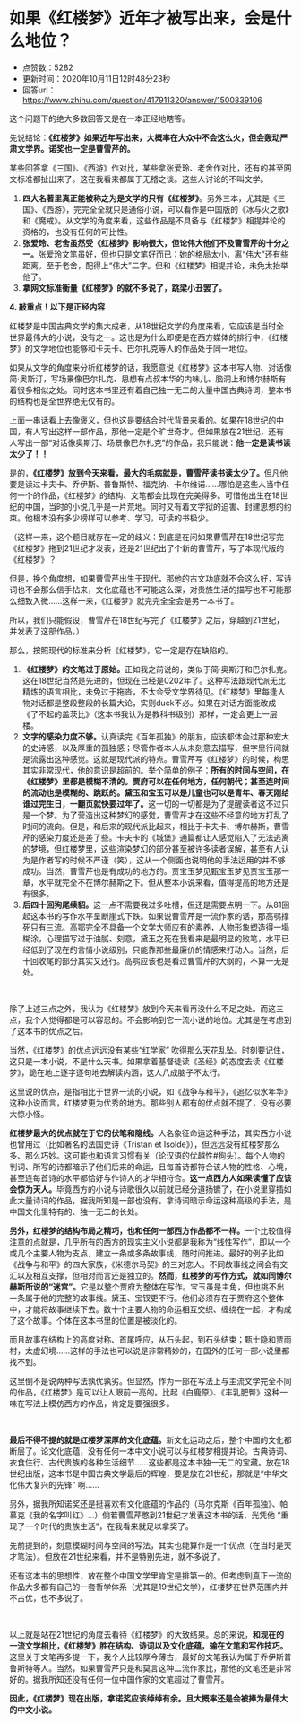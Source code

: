 # 如果《红楼梦》近年才被写出来，会是什么地位？
- 点赞数：5282
- 更新时间：2020年10月11日12时48分23秒
- 回答url：https://www.zhihu.com/question/417911320/answer/1500839106
<body>
 <p data-pid="8gWjRwn6">这个问题下的绝大多数回答又是在一本正经地瞎答。</p>
 <p data-pid="SwQcqbqW">先说结论：<b>《红楼梦》如果近年写出来，大概率在大众中不会这么火，但会轰动严肃文学界。诺奖也一定是曹雪芹的。</b></p>
 <p data-pid="Sv_OHPgh">某些回答拿《三国》、《西游》作对比，某些拿张爱玲、老舍作对比，还有的甚至网文标准都扯出来了。这在我看来都属于无稽之谈。这些人讨论的不叫文学。</p>
 <ol>
  <li data-pid="tmrGkDkI"><b>四大名著里真正能被称之为是文学的只有《红楼梦》</b>。另外三本，尤其是《三国》、《西游》，完完全全就只是通俗小说，可以看作是中国版的《冰与火之歌》和《魔戒》。从文学的角度来看，这些作品是不具备与《红楼梦》相提并论的资格的，也没有任何的可比性。</li>
  <li data-pid="hs601fyg"><b>张爱玲、老舍虽然受《红楼梦》影响很大，但论伟大他们不及曹雪芹的十分之一。</b>张爱玲文笔虽好，但也只是文笔好而已；她的格局太小，离“伟大”还有些距离。至于老舍，配得上“伟大”二字。但和《红楼梦》相提并论，未免太抬举他了。</li>
  <li data-pid="yfK_lXx7"><b>拿网文标准衡量《红楼梦》的就不多说了，跳梁小丑罢了。</b></li>
 </ol>
 <p data-pid="vBzzpqpe"><b>4. 敲重点！以下是正经内容</b></p>
 <p data-pid="11WKvcE1">红楼梦是中国古典文学的集大成者，从18世纪文学的角度来看，它应该是当时全世界最伟大的小说，没有之一。这也是为什么即便是在西方媒体的排行中，《红楼梦》的文学地位也能够和卡夫卡、巴尔扎克等人的作品处于同一地位。</p>
 <p data-pid="Ie2vYHoj">如果从文学的角度来分析红楼梦的话，我愿意说《红楼梦》这本书写人物、对话像简·奥斯汀，写场景像巴尔扎克、思想有点叔本华的内味儿、脑洞上和博尔赫斯有着很多相似之处。同时这本书里还有着自己独一无二的大量中国古典诗词，整本书的结构也是全世界绝无仅有的。</p>
 <p data-pid="6tQ2i4q2">上面一串话看上去像褒义，但也这是要结合时代背景来看的。如果在18世纪的中国，有人写出这样一部作品，那他一定是个旷世奇才。但如果放在21世纪，还有人写出一部“对话像奥斯汀、场景像巴尔扎克”的作品，我只能说：<b>他一定是读书读太少了！！</b></p>
 <p data-pid="MMqDAQ9q">是的，<b>《红楼梦》放到今天来看，最大的毛病就是，曹雪芹读书读太少了。</b>但凡他要是读过卡夫卡、乔伊斯、普鲁斯特、福克纳、卡尔维诺……哪怕是这些人当中任何一个的作品，《红楼梦》的结构、文笔都会比现在完美得多。可惜他出生在18世纪的中国，当时的小说几乎是一片荒地。同时又有着文字狱的迫害、封建思想的约束。他根本没有多少榜样可以参考、学习，可读的书极少。</p>
 <p data-pid="dtKfVQj6">（这样一来，这个题目就存在一定的歧义：到底是在问如果曹雪芹在18世纪写完《红楼梦》拖到21世纪才发表，还是21世纪出了个新的曹雪芹，写了本现代版的《红楼梦》？</p>
 <p data-pid="dNDnlXkE">但是，换个角度想，如果曹雪芹出生于现代，那他的古文功底就不会这么好，写诗词也不会那么信手拈来，文化底蕴也不可能这么深，对贵族生活的描写也不可能那么细致入微……这样一来，《红楼梦》就完完全全会是另一本书了。</p>
 <p data-pid="DKoDjJcw">所以，我们只能假设，曹雪芹在18世纪写完了《红楼梦》之后，穿越到21世纪，并发表了这部作品。）</p>
 <p data-pid="PIpFavSi">那么，按照现代的标准来分析《红楼梦》，它一定是存在缺陷的。</p>
 <ol>
  <li data-pid="culxYmNK"><b>《红楼梦》的文笔过于原始。</b>正如我之前说的，类似于简·奥斯汀和巴尔扎克。这在18世纪当然是先进的，但现在已经是0202年了。这种写法跟现代派无比精炼的语言相比，未免过于拖沓，不太会受文学界待见。《红楼梦》里每逢人物对话都是整段整段的长篇大论，实则duck不必。如果在对话方面能改成《了不起的盖茨比》（这本书我认为是教科书级别）那样，一定会更上一层楼。</li>
  <li data-pid="UpR4UKle"><b>文字的感染力度不够。</b>认真读完《百年孤独》的朋友，应该都体会过那种宏大的史诗感，以及厚重的孤独感；尽管作者本人从未刻意去描写，但字里行间就是流露出这种感觉。这就是现代派的特点。曹雪芹写《红楼梦》的时候，构思其实非常现代，他的意识是超前的。举个简单的例子：<b>所有的时间与空间，在《红楼梦》里都是模糊不清的。贾府可以在任何地方，任何朝代；甚至连时间的流动也是模糊的、跳跃的。黛玉和宝玉可以是儿童也可以是青年、春天刚给谁过完生日，一翻页就快要过年了。</b>这一切的一切都是为了提醒读者这不过只是一个梦。为了营造出这种梦幻的感觉，曹雪芹才在这些不经意的地方打乱了时间的流向。但是，和后来的现代派比起来，相比于卡夫卡、博尔赫斯，曹雪芹的感染力度还是差了些。卡夫卡的《城堡》通篇都让人感觉陷入了无法逃离的梦境，但红楼梦里，这些渲染梦幻的部分甚至被许多读者误解，甚至有人认为是作者写的时候不严谨（笑），这从一个侧面也说明他的手法运用的并不够成功。当然，曹雪芹也是有成功的地方的。贾宝玉梦见甄宝玉梦见贾宝玉那一章，水平就完全不在博尔赫斯之下。但从整本小说来看，值得提高的地方还是有很多。</li>
  <li data-pid="oIN5moZY"><b>后四十回狗尾续貂。</b>这一点不需要我过多吐槽，但还是需要点明一下。从81回起这本书的写作水平呈断崖式下跌。如果说曹雪芹是一流作家的话，那高鹗撑死只有三流。高鄂完全不具备一个文学大师应有的素养，人物形象塑造得一塌糊涂，心理描写过于油腻、刻意，黛玉之死在我看来是最明显的败笔，水平已经低到了现在的言情小说级别，只能靠那些最廉价的情感来打动人。当然，后十回收尾的部分其实又还行。高鹗应该也是看过曹雪芹的大纲的，不算一无是处。</li>
 </ol>
 <p class="ztext-empty-paragraph"><br></p>
 <p data-pid="bWvPOFxf">除了上述三点之外，我认为《红楼梦》放到今天来看再没什么不足之处。而这三点，我个人觉得都是可以容忍的。不会影响到它一流小说的地位。尤其是在考虑到了这本书的优点之后。</p>
 <p data-pid="vFcR4HAp">当然，《红楼梦》的优点远远没有某些“红学家” 吹得那么天花乱坠。时刻要记住，这只是一本小说，不是什么天书。如果拿着基督徒读《圣经》的态度去读《红楼梦》，跪在地上逐字逐句地去解读内涵，这人八成脑子不太行。</p>
 <p data-pid="XPr0Vl4Q">这里说的优点，是指相比于世界一流的小说，如《战争与和平》，《追忆似水年华》这种小说而言，红楼梦更为优秀的地方。那些别人都有的优点就不提了，没有必要大惊小怪。</p>
 <p data-pid="tAaR-sUm"><b>红楼梦最大的优点就在于它的伏笔和隐线。</b>人名象征命运这种手法，其实西方小说也曾用过（比如著名的法国史诗《Tristan et Isolde》），但远远没有红楼梦那么多、那么巧妙。这可能也和语言习惯有关（论汉语的优越性#狗头）。每个人物的判词、所写的诗都暗示了他们后来的命运，且每首诗都符合该人物的性格、心境，甚至连每首诗的水平都恰好与作诗人的才华相符合。<b>这一点西方人如果读懂了应该会惊为天人。</b>毕竟西方的小说与诗歌很久以前就已经分道扬镳了，在小说里穿插如此大量诗词的作品，据我所知是一部也没有。拿诗词暗示命运这种高级的手法，是中国文化里特有的、独一无二的长处。</p>
 <p data-pid="tRygYKzX"><b>另外，红楼梦的结构布局之精巧，也和任何一部西方作品都不一样。</b>一个比较值得注意的点就是，几乎所有的西方的现实主义小说都是我称为“线性写作”，即以一个或几个主要人物为支点，建立一条或多条故事线，随时间推进。最好的例子比如《战争与和平》的四大家族，《米德尔马契》的三对恋人。不同故事线之间会有交汇以及相互支撑，但相对而言还是独立的。<b>然而，红楼梦的写作方式，就如同博尔赫斯所说的“迷宫”。</b>它是以整个贾府为整体在写作。宝玉虽是主角，但也挑不出一条属于他的完整的故事线。黛玉、宝钗更不行。他们必须存在于贾府这个整体中，才能将故事继续下去。数十个主要人物的命运相互交织、缠绕在一起，才构成了这个故事。个体在这本书里的位置是被淡化的。</p>
 <p data-pid="vXmKjhTP">而且故事在结构上的高度对称、首尾呼应，从石头起，到石头结束；甄士隐和贾雨村，太虚幻境……这样的手法也可以说是非常精妙的，在国外的任何一部小说里都找不到。</p>
 <p data-pid="y78SWH0h">这里倒不是说两种写法孰优孰劣。但显然，作为一部在写法上与主流文学完全不同的作品，《红楼梦》是可以让人眼前一亮的。比起《白鹿原》、《丰乳肥臀》这种一味在写法上模仿西方的作品，肯定是要强很多。</p>
 <p class="ztext-empty-paragraph"><br></p>
 <p data-pid="ZxyJBFjO"><b>最后不得不提的就是红楼梦深厚的文化底蕴。</b>新文化运动之后，整个中国的文化都断层了。论文化底蕴，没有任何一本中文小说可以与红楼梦相提并论。古典诗词、衣食住行、古代贵族的各种生活细节……这些都是这本书独一无二的宝藏。放在18世纪出版，这本书是中国古典文学最后的辉煌，要是放在21世纪，那就是“中华文化伟大复兴的先锋” 啊……</p>
 <p data-pid="kP0CTRAD">另外，据我所知诺奖还是挺喜欢有文化底蕴的作品的（马尔克斯《百年孤独》、帕慕克《我的名字叫红》…）倘若曹雪芹憋到21世纪才发表这本书的话，光凭他 “重现了一个时代的贵族生活”，在我看来就足以拿奖了。</p>
 <p data-pid="7XRngCHS">先前提到的，刻意模糊时间与空间的写法，其实也能算作是一个优点（在当时是天才笔法）。但放在21世纪来看，并不是特别先进，就不多说了。</p>
 <p data-pid="-WvCSSgp">还有这本书的思想性，放在整个中国文学里肯定是排第一的。但考虑到真正一流的作品大多都有自己的一套哲学体系（尤其是19世纪文学），红楼梦在世界范围内并不占优，也不多说了。</p>
 <p class="ztext-empty-paragraph"><br></p>
 <p data-pid="9l_Fx3d4">以上就是站在21世纪的角度去看待《红楼梦》的大致结果。总的来说，<b>和现在的一流文学相比，《红楼梦》胜在结构、诗词以及文化底蕴，输在文笔和写作技巧。</b>这里关于文笔再多提一下，我个人比较厚今薄古，最好的文笔我认为属于乔伊斯普鲁斯特等人。当然，如果曹雪芹只是和莫言这种二流作家比，那他的文笔还是非常好的。据我所知还没有任何一位中国作家的文笔超过了曹雪芹。</p>
 <p data-pid="uR4nHxEU"><b>因此，《红楼梦》现在出版，拿诺奖应该绰绰有余。且大概率还是会被捧为最伟大的中文小说。</b></p>
</body>